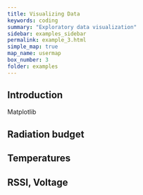 ```yaml
---
title: Visualizing Data
keywords: coding
summary: "Exploratory data visualization"
sidebar: examples_sidebar
permalink: example_3.html
simple_map: true
map_name: usermap
box_number: 3
folder: examples
---
```


## Introduction

Matplotlib

## Radiation budget

## Temperatures

## RSSI, Voltage
